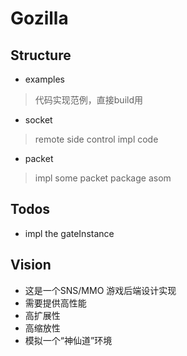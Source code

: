 Gozilla
=======

## Structure
* examples

> 代码实现范例，直接build用

* socket

> remote side control impl code

* packet

> impl some packet package asom


## Todos
* impl the gateInstance 

## Vision
* 这是一个SNS/MMO 游戏后端设计实现
* 需要提供高性能
* 高扩展性
* 高缩放性
* 模拟一个“神仙道”环境
